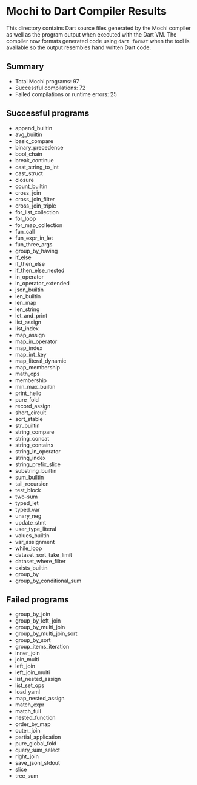 # Mochi to Dart Compiler Results

This directory contains Dart source files generated by the Mochi compiler as well as the program output when executed with the Dart VM.  The compiler now
formats generated code using `dart format` when the tool is available so the
output resembles hand written Dart code.

## Summary

- Total Mochi programs: 97
- Successful compilations: 72
- Failed compilations or runtime errors: 25

## Successful programs
- append_builtin
- avg_builtin
- basic_compare
- binary_precedence
- bool_chain
- break_continue
- cast_string_to_int
- cast_struct
- closure
- count_builtin
- cross_join
- cross_join_filter
- cross_join_triple
- for_list_collection
- for_loop
- for_map_collection
- fun_call
- fun_expr_in_let
- fun_three_args
- group_by_having
- if_else
- if_then_else
- if_then_else_nested
- in_operator
- in_operator_extended
- json_builtin
- len_builtin
- len_map
- len_string
- let_and_print
- list_assign
- list_index
- map_assign
- map_in_operator
- map_index
- map_int_key
- map_literal_dynamic
- map_membership
- math_ops
- membership
- min_max_builtin
- print_hello
- pure_fold
- record_assign
- short_circuit
- sort_stable
- str_builtin
- string_compare
- string_concat
- string_contains
- string_in_operator
- string_index
- string_prefix_slice
- substring_builtin
- sum_builtin
- tail_recursion
- test_block
- two-sum
- typed_let
- typed_var
- unary_neg
- update_stmt
- user_type_literal
- values_builtin
- var_assignment
- while_loop
- dataset_sort_take_limit
- dataset_where_filter
- exists_builtin
- group_by
- group_by_conditional_sum

## Failed programs
- group_by_join
- group_by_left_join
- group_by_multi_join
- group_by_multi_join_sort
- group_by_sort
- group_items_iteration
- inner_join
- join_multi
- left_join
- left_join_multi
- list_nested_assign
- list_set_ops
- load_yaml
- map_nested_assign
- match_expr
- match_full
- nested_function
- order_by_map
- outer_join
- partial_application
- pure_global_fold
- query_sum_select
- right_join
- save_jsonl_stdout
- slice
- tree_sum
